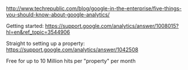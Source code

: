 
http://www.techrepublic.com/blog/google-in-the-enterprise/five-things-you-should-know-about-google-analytics/


Getting started:
https://support.google.com/analytics/answer/1008015?hl=en&ref_topic=3544906

Straight to setting up a property:
https://support.google.com/analytics/answer/1042508

Free for up to 10 Million hits per "property" per month